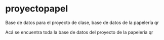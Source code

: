 # proyectopapel
Base de datos para el proyecto de clase, base de datos de la papelería qr

Acá se encuentra toda la base de datos del proyecto de la papelería qr
